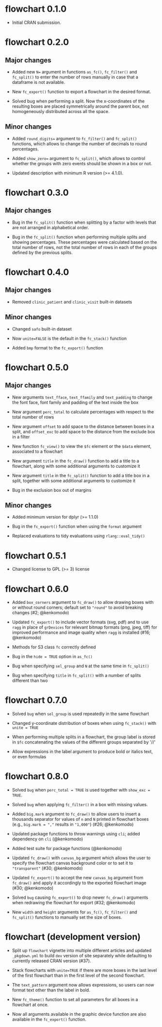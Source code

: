 # flowchart 0.1.0

* Initial CRAN submission.

# flowchart 0.2.0

## Major changes

* Added new `N=` argument in functions `as_fc()`, `fc_filter()` and `fc_split()` to enter the number of rows manually in case that a dataframe is not available. 

* New `fc_export()` function to export a flowchart in the desired format.

* Solved bug when performing a split. Now the x-coordinates of the resulting boxes are placed symmetrically around the parent box, not homogeneously distributed across all the space.

## Minor changes

* Added `round_digits=` argument to `fc_filter()` and `fc_split()` functions, which allows to change the number of decimals to round percentages.

* Added `show_zero=` argument to `fc_split()`, which allows to control whether the groups with zero events should be shown in a box or not.

* Updated description with minimum R version (>= 4.1.0).

# flowchart 0.3.0

## Major changes

* Bug in the `fc_split()` function when splitting by a factor with levels that are not arranged in alphabetical order.

* Bug in the `fc_split()` function when performing multiple splits and showing percentages. These percentages were calculated based on the total number of rows, not the total number of rows in each of the groups defined by the previous splits. 

# flowchart 0.4.0

## Major changes

* Removed `clinic_patient` and `clinic_visit` built-in datasets

## Minor changes

* Changed `safo` built-in dataset

* Now `unite=FALSE` is the default in the `fc_stack()` function

* Added `bmp` format to the `fc_export()` function

# flowchart 0.5.0

## Major changes

* New arguments `text_fface`, `text_ffamily` and `text_padding` to change the font face, font family and padding of the text inside the box

* New argument `perc_total` to calculate percentages with respect to the total number of rows

* New argument `offset` to add space to the distance between boxes in a split, and `offset_exc` to add space to the distance from the exclude box in a filter

* New function `fc_view()` to view the `$fc` element or the `$data` element, associated to a flowchart

* New argument `title` in the `fc_draw()` function to add a title to a flowchart, along with some additional arguments to customize it

* New argument `title` in the `fc_split()` function to add a title box in a split, together with some additional arguments to customize it

* Bug in the exclusion box out of margins

## Minor changes

* Added minimum version for dplyr (>= 1.1.0)

* Bug in the `fc_export()` function when using the `format` argument

* Replaced evaluations to tidy evaluations using `rlang::eval_tidy()`

# flowchart 0.5.1

* Changed license to GPL (>= 3) license

# flowchart 0.6.0

* Added `box_corners` argument to `fc_draw()` to allow drawing boxes with or without round corners; default set to `"round"` to avoid breaking changes (#2; @kenkomodo)

* Updated `fc_export()` to include vector formats (svg, pdf) and to use `ragg` in place of `grDevices` for relevant bitmap formats (png, jpeg, tiff) for improved performance and image quality when `ragg` is installed (#16; @kenkomodo)

* Methods for S3 class `fc` correctly defined

* Bug in the `hide = TRUE` option in `as_fc()`

* Bug when specifying `sel_group` and `N` at the same time in `fc_split()`

* Bug when specifying `title` in `fc_split()` with a number of splits different than two

# flowchart 0.7.0

* Solved `bug` when `sel_group` is used repeatedly in the same flowchart

* Changed y-coordinate distribution of boxes when using `fc_stack()` with `unite = TRUE`

* When performing multiple splits in a flowchart, the group label is stored in `$fc` concatenating the values of the different groups separated by '//'

* Allow expressions in the label argument to produce bold or italics text, or even formulas

# flowchart 0.8.0

* Solved `bug` when `perc_total = TRUE` is used together with `show_exc = TRUE`.

* Solved `bug` when applying `fc_filter()` in a box with missing values.

* Added `big.mark` argument to `fc_draw()` to allow users to insert a thousands separator for values of `n` and `N` printed in flowchart boxes (e.g., `big.mark = ","` results in `"1,000"`) (#26; @kenkomodo)

* Updated package functions to throw warnings using `cli`; added dependency on `cli` (@kenkomodo)

* Added test suite for package functions (@kenkomodo)

* Updated `fc_draw()` with `canvas_bg` argument which allows the user to specify the flowchart canvas background color or to set it to `"transparent"` (#30; @kenkomodo)

* Updated `fc_export()` to accept the new `canvas_bg` argument from `fc_draw()` and apply it accordingly to the exported flowchart image (#30; @kenkomodo)

* Solved `bug` causing `fc_export()` to drop newer `fc_draw()` arguments when redrawing the flowchart for export (#32; @kenkomodo)

* New `width` and `height` arguments for `as_fc()`, `fc_filter()` and `fc_split()` functions to manually set the size of boxes.


# flowchart (development version)

* Split up `flowchart` vignette into multiple different articles and updated `_pkgdown.yml` to build `dev` version of site separately while defaulting to currently released CRAN version (#37).

* Stack flowcharts with `unite=TRUE` if there are more boxes in the last level of the first flowchart than in the first level of the second flowchart.

* The `text_pattern` argument now allows expressions, so users can now format text other than the label in bold.

* New `fc_theme()` function to set all parameters for all boxes in a flowchart at once.

* Now all arguments available in the graphic device function are also available in the `fc_export()` function.
